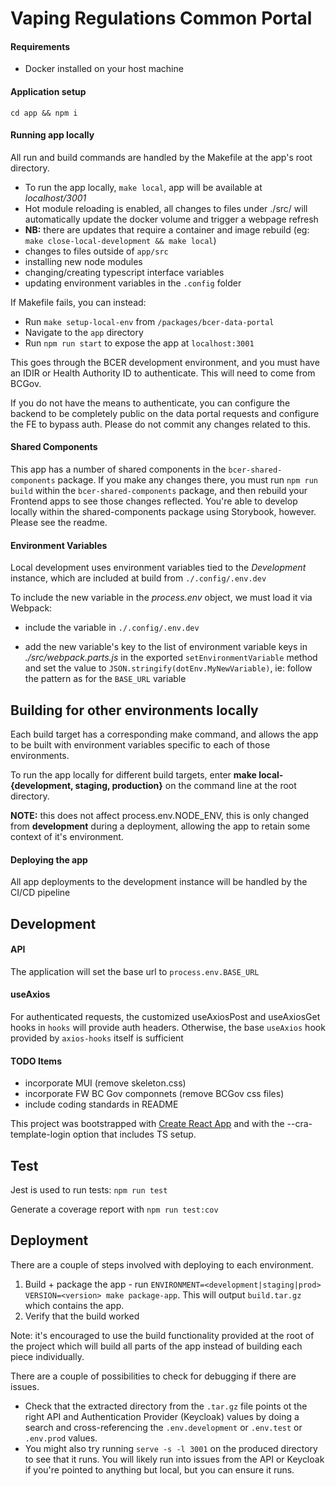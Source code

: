 # Vaping Regulations Common Portal

#### Requirements

- Docker installed on your host machine

#### Application setup

`cd app && npm i`

#### Running app locally

All run and build commands are handled by the Makefile at the app's root directory.

- To run the app locally, `make local`, app will be available at *localhost/3001*
- Hot module reloading is enabled, all changes to files under ./src/ will automatically update the docker volume and trigger a webpage refresh
- **NB:** there are updates that require a container and image rebuild (eg: `make close-local-development && make local`)
- changes to files outside of `app/src`
- installing new node modules
- changing/creating typescript interface variables
- updating environment variables in the `.config` folder

If Makefile fails, you can instead:
- Run `make setup-local-env` from `/packages/bcer-data-portal`
- Navigate to the `app` directory
- Run `npm run start` to expose the app at `localhost:3001`

This goes through the BCER development environment, and you must have an IDIR or Health Authority ID to authenticate. This will need to come from BCGov.

If you do not have the means to authenticate, you can configure the backend to be completely public on the data portal requests and configure the FE to bypass auth. Please do not commit any changes related to this.

#### Shared Components
This app has a number of shared components in the `bcer-shared-components` package. If you make any changes there, you must run `npm run build` within the `bcer-shared-components` package, and then rebuild your Frontend apps to see those changes reflected. You're able to develop locally within the shared-components package using Storybook, however. Please see the readme.

#### Environment Variables

Local development uses environment variables tied to the *Development* instance, which are included at build from `./.config/.env.dev`

To include the new variable in the *process.env* object, we must load it via Webpack:

- include the variable in `./.config/.env.dev`

- add the new variable's key to the list of environment variable keys in *./src/webpack.parts.js* in the exported `setEnvironmentVariable` method and set the value to `JSON.stringify(dotEnv.MyNewVariable)`, ie: follow the pattern as for the `BASE_URL` variable

## Building for other environments locally

Each build target has a corresponding make command, and allows the app to be built with environment variables specific to each of those environments.

To run the app locally for different build targets, enter **make local-{development, staging, production}** on the command line at the root directory.

**NOTE:** this does not affect process.env.NODE_ENV, this is only changed from **development** during a deployment, allowing the app to retain some context of it's environment.

#### Deploying the app

All app deployments to the development instance will be handled by the CI/CD pipeline

## Development

#### API

The application will set the base url to `process.env.BASE_URL`

#### useAxios

For authenticated requests, the customized useAxiosPost and useAxiosGet hooks in `hooks` will provide auth headers. Otherwise, the base `useAxios` hook provided by `axios-hooks` itself is sufficient

#### TODO Items

- incorporate MUI (remove skeleton.css)
- incorporate FW BC Gov componnets (remove BCGov css files)
- include coding standards in README

This project was bootstrapped with [Create React App](https://github.com/facebook/create-react-app) and with the --cra-template-login option that includes TS setup.

## Test

Jest is used to run tests: `npm run test`

Generate a coverage report with `npm run test:cov`

## Deployment
There are a couple of steps involved with deploying to each environment.

1. Build + package the app - run `ENVIRONMENT=<development|staging|prod> VERSION=<version> make package-app`. This will output `build.tar.gz` which contains the app.
2. Verify that the build worked

Note: it's encouraged to use the build functionality provided at the root of the project which will build all parts of the app instead of building each piece individually.

There are a couple of possibilities to check for debugging if there are issues.
- Check that the extracted directory from the `.tar.gz` file points ot the right API and Authentication Provider (Keycloak) values by doing a search and cross-referencing the `.env.development` or `.env.test` or `.env.prod` values.
- You might also try running `serve -s -l 3001` on the produced directory to see that it runs. You will likely run into issues from the API or Keycloak if you're pointed to anything but local, but you can ensure it runs.